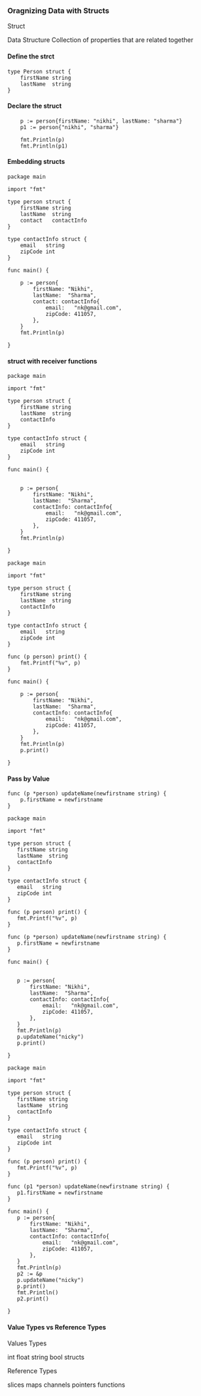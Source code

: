 ### Oragnizing Data with Structs


Struct 

Data Structure 
Collection of properties 
that are related together


#### Define the strct 

```
type Person struct {
	firstName string
	lastName  string
}
```

#### Declare the struct 

```
	p := person{firstName: "nikhi", lastName: "sharma"}
	p1 := person{"nikhi", "sharma"}

	fmt.Println(p)
	fmt.Println(p1)
```

#### Embedding structs


```
package main

import "fmt"

type person struct {
	firstName string
	lastName  string
	contact   contactInfo
}

type contactInfo struct {
	email   string
	zipCode int
}

func main() {

	p := person{
		firstName: "Nikhi",
		lastName:  "Sharma",
		contact: contactInfo{
			email:   "nk@gmail.com",
			zipCode: 411057,
		},
	}
	fmt.Println(p)

}

```

#### struct with receiver functions


```
package main

import "fmt"

type person struct {
	firstName string
	lastName  string
	contactInfo
}

type contactInfo struct {
	email   string
	zipCode int
}

func main() {


	p := person{
		firstName: "Nikhi",
		lastName:  "Sharma",
		contactInfo: contactInfo{
			email:   "nk@gmail.com",
			zipCode: 411057,
		},
	}
	fmt.Println(p)

}

```

```
package main

import "fmt"

type person struct {
	firstName string
	lastName  string
	contactInfo
}

type contactInfo struct {
	email   string
	zipCode int
}

func (p person) print() {
	fmt.Printf("%v", p)
}

func main() {

	p := person{
		firstName: "Nikhi",
		lastName:  "Sharma",
		contactInfo: contactInfo{
			email:   "nk@gmail.com",
			zipCode: 411057,
		},
	}
	fmt.Println(p)
	p.print()

}

```

#### Pass by Value 
```
func (p *person) updateName(newfirstname string) {
	p.firstName = newfirstname
}
```


 ```
 package main

import "fmt"

type person struct {
	firstName string
	lastName  string
	contactInfo
}

type contactInfo struct {
	email   string
	zipCode int
}

func (p person) print() {
	fmt.Printf("%v", p)
}

func (p *person) updateName(newfirstname string) {
	p.firstName = newfirstname
}

func main() {


	p := person{
		firstName: "Nikhi",
		lastName:  "Sharma",
		contactInfo: contactInfo{
			email:   "nk@gmail.com",
			zipCode: 411057,
		},
	}
	fmt.Println(p)
	p.updateName("nicky")
	p.print()

}

 ```

 ```
 package main

import "fmt"

type person struct {
	firstName string
	lastName  string
	contactInfo
}

type contactInfo struct {
	email   string
	zipCode int
}

func (p person) print() {
	fmt.Printf("%v", p)
}

func (p1 *person) updateName(newfirstname string) {
	p1.firstName = newfirstname
}

func main() {
	p := person{
		firstName: "Nikhi",
		lastName:  "Sharma",
		contactInfo: contactInfo{
			email:   "nk@gmail.com",
			zipCode: 411057,
		},
	}
	fmt.Println(p)
	p2 := &p
	p.updateName("nicky")
	p.print()
	fmt.Println()
	p2.print()

}

 ```

 #### Value Types vs Reference Types

Values Types

 int
 float
 string
 bool
 structs


Reference Types

 slices
 maps
 channels
 pointers
 functions

